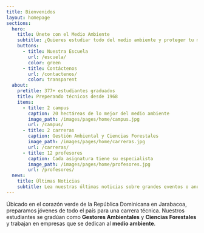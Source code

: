```yaml
---
title: Bienvenidos
layout: homepage
sections:
  hero:
    title: Únete con el Medio Ambiente
    subtitle: ¿Quieres estudiar todo del medio ambiente y proteger tu mundo?<br>¡Empieza aquí!
    buttons:
      - title: Nuestra Escuela
        url: /escuela/
        color: green
      - title: Contáctenos
        url: /contactenos/
        color: transparent
  about:
    pretitle: 377+ estudiantes graduados
    title: Preperando técnicos desde 1968
    items:
      - title: 2 campus
        caption: 20 hectáreas de lo mejor del medio ambiente
        image_path: /images/pages/home/campus.jpg
        url: /campus/
      - title: 2 carreras
        caption: Gestión Ambiental y Ciencias Forestales
        image_path: /images/pages/home/carreras.jpg
        url: /carreras/
      - title: 12 profesores
        caption: Cada asignatura tiene su especialista
        image_path: /images/pages/home/profesores.jpg
        url: /profesores/
  news:
    title: Últimas Noticias
    subtitle: Lea nuestras últimas noticias sobre grandes eventos o anuncios interesantes.
---
```


Úbicado en el corazón verde de la República Dominicana en Jarabacoa, preparamos jóvenes de todo el país para una carrera técnica. Nuestros estudiantes se gradúan como **Gestores Ambientales** y **Ciencias Forestales** y trabajan en empresas que se dedican al **medio ambiente**.